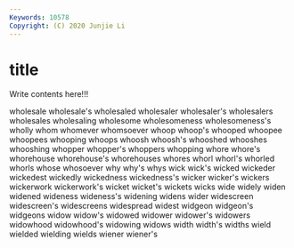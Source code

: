 ```yaml
---
Keywords: 10578
Copyright: (C) 2020 Junjie Li
---
```


# title

Write contents here!!!
 
wholesale 
wholesale's 
wholesaled 
wholesaler 
wholesaler's 
wholesalers
wholesales 
wholesaling 
wholesome 
wholesomeness 
wholesomeness's 
wholly 
whom 
whomever 
whomsoever 
whoop
whoop's 
whooped 
whoopee 
whoopees 
whooping 
whoops 
whoosh 
whoosh's 
whooshed 
whooshes
whooshing 
whopper 
whopper's 
whoppers 
whopping 
whore 
whore's 
whorehouse 
whorehouse's 
whorehouses
whores 
whorl 
whorl's 
whorled 
whorls 
whose 
whosoever 
why 
why's 
whys
wick 
wick's 
wicked 
wickeder 
wickedest 
wickedly 
wickedness 
wickedness's 
wicker 
wicker's
wickers 
wickerwork 
wickerwork's 
wicket 
wicket's 
wickets 
wicks 
wide 
widely 
widen
widened 
wideness 
wideness's 
widening 
widens 
wider 
widescreen 
widescreen's 
widescreens 
widespread
widest 
widgeon 
widgeon's 
widgeons 
widow 
widow's 
widowed 
widower 
widower's 
widowers
widowhood 
widowhood's 
widowing 
widows 
width 
width's 
widths 
wield 
wielded 
wielding
wields 
wiener 
wiener's 
